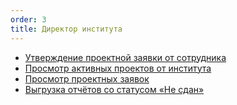 ```yaml
---
order: 3
title: Директор института
---
```


-  [Утверждение проектной заявки от сотрудника](./utverzhdenie-proektnoi-zayavki-ot-sotrudnika.md)
-  [Просмотр активных проектов от института](./prosmotr-aktivnih-proektov-ot-instituta.md)
-  [Просмотр проектных заявок](./prosmotr-proektnih-zayavok.md)
-  [Выгрузка отчётов со статусом «Не сдан»](./vygruzka-otchetov-so-statusom-ne-sdan.md)
